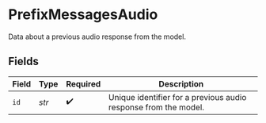 # PrefixMessagesAudio

Data about a previous audio response from the model. 


## Fields

| Field                                                           | Type                                                            | Required                                                        | Description                                                     |
| --------------------------------------------------------------- | --------------------------------------------------------------- | --------------------------------------------------------------- | --------------------------------------------------------------- |
| `id`                                                            | *str*                                                           | :heavy_check_mark:                                              | Unique identifier for a previous audio response from the model. |